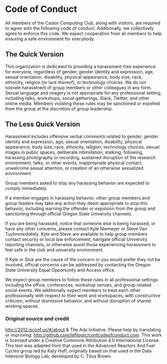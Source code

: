 
# Code of Conduct

All members of the Castor Computing Club, along with visitors, are required to agree with the following code of conduct. Additionally, we collectively agree to enforce this code. We expect cooperation from all members to help ensuring a safe environment for everybody.

## The Quick Version

This organization is dedicated to providing a harassment-free experience for everyone, regardless of gender, gender identity and expression, age, sexual orientation, disability, physical appearance, body size, race, ethnicity, religion (or lack thereof), or technology choices. We do not tolerate harassment of group members or other colleagues in any form. Sexual language and imagery is not appropriate for any professional setting, including talks, workshops, social gatherings, Slack, Twitter, and other online media. Members violating these rules may be sanctioned or expelled from the group at the discretion of group leadership.

## The Less Quick Version

Harassment includes offensive verbal comments related to gender, gender identity and expression, age, sexual orientation, disability, physical appearance, body size, race, ethnicity, religion, technology choices, sexual images in public spaces, deliberate intimidation, stalking, following, harassing photography or recording, sustained disruption of the research environment, talks, or other events, inappropriate physical contact, unwelcome sexual attention, or creation of an otherwise sexualized environment.

Group members asked to stop any harassing behavior are expected to comply immediately.

If a member engages in harassing behavior, other group members and group leaders may take any action they deem appropriate to stop this behavior, including warning the offender or expulsion from the group and sanctioning through official Oregon State University channels.

If you are being harassed, notice that someone else is being harassed, or have any other concerns, please contact Kyle Niemeyer  or Steve Van Tuylimmediately. Kyle and Steve are available to help group members contact security or local law enforcement, navigate official University reporting channels, or otherwise assist those experiencing harassment to feel safe in the club and university environment.

If Kyle or Stve are the cause of the concern or you would prefer they not be involved, official concerns can be addressed by contacting the Oregon State University Equal Opportunity and Access office.

We expect group members to follow these rules in all professional settings including the office, conferences, workshop venues, and group-related social events. We additionally expect members to treat each other professionally with respect to their work and workspaces, with constructive criticism, without dismissive behavior, and without disruption of shared working spaces.

### Original source and credit

http://2012.jsconf.us/#/about & The Ada Initiative. Please help by translating or improving: http://github.com/leftlogic/confcodeofconduct.com. This work is licensed under a Creative Commons Attribution 4.0 International License. This text was adapted from that used in the Advanced Reactors And Fuel Cycles group led by Katy Huff, originally based on that used in the Data Intensive Biology Lab, developed by C. Titus Brown.
